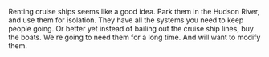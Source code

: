 Renting cruise ships seems like a good idea. Park them in the Hudson River, and use them for isolation. They have all the systems you need to keep people going. Or better yet instead of bailing out the cruise ship lines, buy the boats. We're going to need them for a long time. And will want to modify them. 
